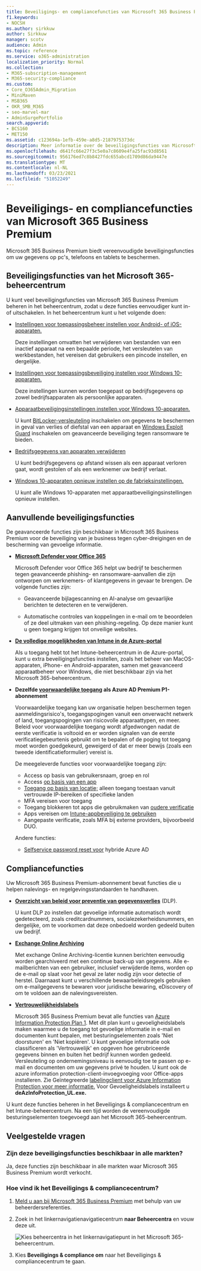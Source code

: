 ```yaml
---
title: Beveiligings- en compliancefuncties van Microsoft 365 Business Premium
f1.keywords:
- NOCSH
ms.author: sirkkuw
author: Sirkkuw
manager: scotv
audience: Admin
ms.topic: reference
ms.service: o365-administration
localization_priority: Normal
ms.collection:
- M365-subscription-management
- M365-security-compliance
ms.custom:
- Core_O365Admin_Migration
- MiniMaven
- MSB365
- OKR_SMB_M365
- seo-marvel-mar
- AdminSurgePortfolio
search.appverid:
- BCS160
- MET150
ms.assetid: c123694a-1efb-459e-a8d5-2187975373dc
description: Meer informatie over de beveiligingsfuncties van Microsoft 365 Business Premium om uw gegevens op pc's, telefoons en tablets te beschermen.
ms.openlocfilehash: d641fc66e27f3c5e0a7c8609e4fa25fac93d8561
ms.sourcegitcommit: 956176ed7c8b8427fdc655abcd1709d86da9447e
ms.translationtype: MT
ms.contentlocale: nl-NL
ms.lasthandoff: 03/23/2021
ms.locfileid: "51052249"
---
```

# <a name="microsoft-365-business-premium-security-and-compliance-features"></a>Beveiligings- en compliancefuncties van Microsoft 365 Business Premium

Microsoft 365 Business Premium biedt vereenvoudigde beveiligingsfuncties om uw gegevens op pc's, telefoons en tablets te beschermen.
    
## <a name="microsoft-365-admin-center-security-features"></a>Beveiligingsfuncties van het Microsoft 365-beheercentrum

U kunt veel beveiligingsfuncties van Microsoft 365 Business Premium beheren in het beheercentrum, zodat u deze functies eenvoudiger kunt in- of uitschakelen. In het beheercentrum kunt u het volgende doen:
  
- [Instellingen voor toepassingsbeheer instellen voor Android- of iOS-apparaten.](app-protection-settings-for-android-and-ios.md) 
    
    Deze instellingen omvatten het verwijderen van bestanden van een inactief apparaat na een bepaalde periode, het versleutelen van werkbestanden, het vereisen dat gebruikers een pincode instellen, en dergelijke.
    
- [Instellingen voor toepassingsbeveiliging instellen voor Windows 10-apparaten.](protection-settings-for-windows-10-devices.md) 
    
    Deze instellingen kunnen worden toegepast op bedrijfsgegevens op zowel bedrijfsapparaten als persoonlijke apparaten.
    
- [Apparaatbeveiligingsinstellingen instellen voor Windows 10-apparaten.](protection-settings-for-windows-10-pcs.md) 
    
    U kunt [BitLocker-versleuteling](/windows/security/information-protection/bitlocker/bitlocker-frequently-asked-questions) inschakelen om gegevens te beschermen in geval van verlies of diefstal van een apparaat en [Windows Exploit Guard](/windows/security/threat-protection/microsoft-defender-atp/enable-exploit-protection) inschakelen om geavanceerde beveiliging tegen ransomware te bieden. 
    
- [Bedrijfsgegevens van apparaten verwijderen](remove-company-data.md)
    
    U kunt bedrijfsgegevens op afstand wissen als een apparaat verloren gaat, wordt gestolen of als een werknemer uw bedrijf verlaat.
    
- [Windows 10-apparaten opnieuw instellen op de fabrieksinstellingen.](reset-devices-to-factory-settings.md) 
    
    U kunt alle Windows 10-apparaten met apparaatbeveiligingsinstellingen opnieuw instellen.
    
## <a name="additional-security-features"></a>Aanvullende beveiligingsfuncties 

De geavanceerde functies zijn beschikbaar in Microsoft 365 Business Premium voor de beveiliging van je business tegen cyber-dreigingen en de bescherming van gevoelige informatie.
  
- **[Microsoft Defender voor Office 365](../security/defender-365-security/defender-for-office-365.md)**
    
    Microsoft Defender voor Office 365 helpt uw bedrijf te beschermen tegen geavanceerde phishing- en ransomware-aanvallen die zijn ontworpen om werknemers- of klantgegevens in gevaar te brengen. De volgende functies zijn:
    
  - Geavanceerde bijlagescanning en AI-analyse om gevaarlijke berichten te detecteren en te verwijderen.
    
  - Automatische controles van koppelingen in e-mail om te beoordelen of ze deel uitmaken van een phishing-regeling. Op deze manier kunt u geen toegang krijgen tot onveilige websites.

- **[De volledige mogelijkheden van Intune in de Azure-portal](/mem/intune/fundamentals/what-is-intune)**
    
    Als u toegang hebt tot het Intune-beheercentrum in de Azure-portal, kunt u extra beveiligingsfuncties instellen, zoals het beheer van MacOS-apparaten, iPhone- en Android-apparaten, samen met geavanceerd apparaatbeheer voor Windows, die niet beschikbaar zijn via het Microsoft 365-beheercentrum.
- **Dezelfde [voorwaardelijke toegang](/azure/active-directory/conditional-access/overview) als Azure AD Premium P1-abonnement**


    Voorwaardelijke toegang kan uw organisatie helpen beschermen tegen aanmeldingsrisico's, toegangspogingen vanuit een onverwacht netwerk of land, toegangspogingen van risicovolle apparaattypen, en meer. Beleid voor voorwaardelijke toegang wordt afgedwongen nadat de eerste verificatie is voltooid en er worden signalen van de eerste verificatiegebeurtenis gebruikt om te bepalen of de poging tot toegang moet worden goedgekeurd, geweigerd of dat er meer bewijs (zoals een tweede identificatieformulier) vereist is.

    De meegeleverde functies voor voorwaardelijke toegang zijn:

    - Access op basis van gebruikersnaam, groep en rol
    - Access [op basis van een app](/azure/active-directory/conditional-access/app-based-conditional-access) 
    - [Toegang op basis van locatie;](/azure/active-directory/authentication/howto-registration-mfa-sspr-combined#conditional-access-policies-for-combined-registration)  alleen toegang toestaan vanuit vertrouwde IP-bereiken of specifieke landen 
    - MFA vereisen voor toegang
    - Toegang blokkeren tot apps die gebruikmaken van [oudere verificatie](/azure/active-directory/conditional-access/block-legacy-authentication)
    - Apps vereisen om [Intune-appbeveiliging te gebruiken](/azure/active-directory/conditional-access/app-protection-based-conditional-access)
    - Aangepaste verificatie, zoals MFA bij externe providers, bijvoorbeeld DUO.
   
    Andere functies:
    - [Selfservice password reset voor](/azure/active-directory/authentication/concept-sspr-customization) hybride Azure AD
    
## <a name="compliance-features"></a>Compliancefuncties

Uw Microsoft 365 Business Premium-abonnement bevat functies die u helpen nalevings- en regelgevingsstandaarden te handhaven.

- **[Overzicht van beleid voor preventie van gegevensverlies](../compliance/data-loss-prevention-policies.md)** (DLP). 
    
    U kunt DLP zo instellen dat gevoelige informatie automatisch wordt gedetecteerd, zoals creditcardnummers, socialezekerheidsnummers, en dergelijke, om te voorkomen dat deze onbedoeld worden gedeeld buiten uw bedrijf.
    
- **[Exchange Online Archiving](https://products.office.com/exchange/microsoft-exchange-online-archiving-email)**
    
    Met exchange Online Archiving-licentie kunnen berichten eenvoudig worden gearchiveerd met een continue back-up van gegevens. Alle e-mailberichten van een gebruiker, inclusief verwijderde items, worden op de e-mail op slaat voor het geval ze later nodig zijn voor detectie of herstel. Daarnaast kunt u verschillende bewaarbeleidsregels gebruiken om e-mailgegevens te bewaren voor juridische bewaring, eDiscovery of om te voldoen aan de nalevingsvereisten.
    
- **[Vertrouwelijkheidslabels](../compliance/sensitivity-labels.md)**

   Microsoft 365 Business Premium bevat alle functies van [Azure Information Protection Plan 1](https://go.microsoft.com/fwlink/p/?linkid=871407). Met dit plan kunt  u gevoeligheidslabels maken waarmee u de toegang tot gevoelige informatie in e-mail en documenten kunt bepalen, met besturingselementen zoals 'Niet doorsturen' en 'Niet kopiëren'. U kunt gevoelige informatie ook classificeren als 'Vertrouwelijk' en opgeven hoe gerubriceerde gegevens binnen en buiten het bedrijf kunnen worden gedeeld. Versleuteling op ondernemingsniveau is eenvoudig toe te passen op e-mail en documenten om uw gegevens privé te houden. U kunt ook de azure information protection-client-invoegvoeging voor Office-apps installeren. Zie Geïntegreerde [labelingclient voor Azure Information Protection voor meer informatie.](/azure/information-protection/rms-client/unifiedlabelingclient-version-release-history) Voor Gevoeligheidslabels installeert u **deAzInfoProtection_UL.exe.**

U kunt deze functies beheren in het Beveiligings &amp; compliancecentrum en het Intune-beheercentrum. Na een tijd worden de vereenvoudigde besturingselementen toegevoegd aan het Microsoft 365-beheercentrum.
  
    
## <a name="faq"></a>Veelgestelde vragen

 ### <a name="are-these-security-features-available-in-all-markets"></a>Zijn deze beveiligingsfuncties beschikbaar in alle markten?
  
Ja, deze functies zijn beschikbaar in alle markten waar Microsoft 365 Business Premium wordt verkocht.
  
### <a name="how-do-i-find-the-security-amp-compliance-center"></a>Hoe vind ik het Beveiligings &amp; compliancecentrum?
  
1. [Meld u aan bij Microsoft 365 Business Premium](https://portal.microsoft.com/) met behulp van uw beheerdersreferenties. 
    
2. Zoek in het linkernavigatienavigatiecentrum **naar Beheercentra** en vouw deze uit. 
    
    ![Kies beheercentra in het linkernavigatiepunt in het Microsoft 365-beheercentrum.](../media/fa4484f8-c637-45fd-a7bd-bdb3abfd6c03.png)
  
3. Kies **Beveiligings &amp; compliance om** naar het Beveiligings &amp; compliancecentrum te gaan.
